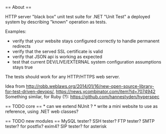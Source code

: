 ﻿== About ==

HTTP server "black box" unit test suite for .NET
"Unit Test" a deployed system by describing "known" operation
as tests.

Examples:
* verify that your website stays configured correctly to handle permanent redirects
* verify that the served SSL certificate is valid
* verify that JSON api is working as expected
* test that current DEV/LIVE/EXTERNAL system configuration assumptions stays true

The tests should work for any HTTP/HTTPS web server.


    
Idea from http://robb.weblaws.org/2014/01/16/new-open-source-library-for-test-driven-devops/, https://news.ycombinator.com/item?id=7074942
Something similar, for Ruby (?): https://github.com/hannestyden/hyperspec


== TODO core ==
    * can we extend NUnit ?
    * write a mini website to use as reference, using .NET web classes?

== TODO new modules ==
    MySQL tester?
	SSH tester?
	FTP tester?
	SMTP tester? for postfix? exim4?
	SIP tester? for asterisk
